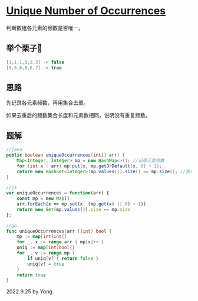 # [Unique Number of Occurrences](https://leetcode.com/problems/unique-number-of-occurrences/)

判断数组各元素的频数是否唯一。

## 举个栗子🌰
```java
[1,1,1,3,3,3] -> false
[5,5,6,6,6,7] -> true
```

## 思路

先记录各元素频数，再用集合去重。

如果去重后的频数集合长度和元素数相同，说明没有重复频数。

## 题解

```java
//java
public boolean uniqueOccurrences(int[] arr) {
    Map<Integer, Integer> mp = new HashMap<>(); //记录元素频数
    for (int x : arr) mp.put(x, mp.getOrDefault(x, 0) + 1);
    return new HashSet<Integer>(mp.values()).size() == mp.size(); //放进集合去重
}
```

```js
//js
var uniqueOccurrences = function(arr) {
    const mp = new Map()
    arr.forEach(x => mp.set(x, (mp.get(x) || 0) + 1))
    return new Set(mp.values()).size == mp.size
};
```

```go
//go
func uniqueOccurrences(arr []int) bool {
    mp := map[int]int{}
    for _, x := range arr { mp[x]++ }
    uniq := map[int]bool{}
    for _, v := range mp {
        if uniq[v] { return false }
        uniq[v] = true
    }
    return true
}
```

2022.9.25 by Yong